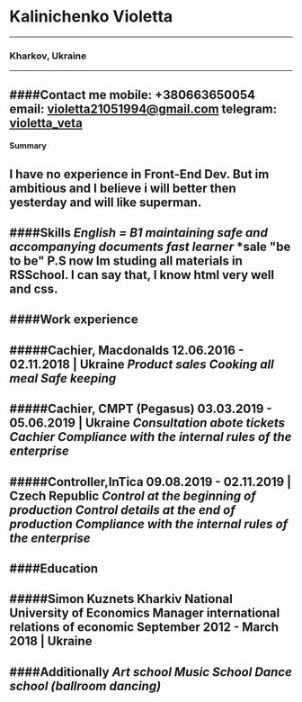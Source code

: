 
# Kalinichenko Violetta
---
### Kharkov, Ukraine ###
---
####Contact me
mobile: +380663650054
email: violetta21051994@gmail.com
telegram: [violetta_veta](tlgg.ru/violetta_veta)
---
#### Summary
I have no experience in Front-End Dev. But im ambitious and I believe i will better then yesterday and will like superman.
---
####Skills
*English = B1*
*maintaining safe and accompanying documents*
*fast learner*
*sale "be to be"
P.S now Im studing all materials in RSSchool. I can say that, I know html very well and css.
---
####Work experience
---
#####Cachier, Macdonalds
12.06.2016 - 02.11.2018 | Ukraine
*Product sales*
*Cooking all meal*
*Safe keeping*
---
#####Cachier, CMPT (Pegasus)
03.03.2019 - 05.06.2019 | Ukraine
*Consultation abote tickets*
*Cachier*
*Compliance with the internal rules of the enterprise*
---
#####Controller,InTica
09.08.2019 - 02.11.2019 | Czech Republic
*Control at the beginning of production*
*Control details at the end of production*
*Compliance with the internal rules of the enterprise*
---
####Education
---
#####Simon Kuznets Kharkiv National University of Economics
Manager international relations of economic
September 2012 - March 2018 | Ukraine
---
####Additionally
*Art school*
*Music School*
*Dance school (ballroom dancing)*
---
